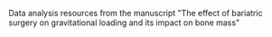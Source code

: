 Data analysis resources from the manuscript "The effect of bariatric surgery on gravitational loading and its impact on bone mass"
